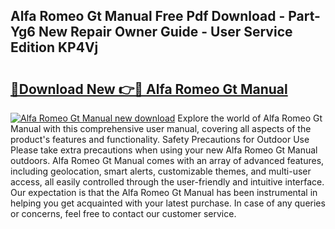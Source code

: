 ## Alfa Romeo Gt Manual Free Pdf Download - Part-Yg6 New Repair Owner Guide - User Service Edition KP4Vj

# <h2><a href="http://cf15337.oget.top/?id=Alfa+Romeo+Gt+Manual">🔗Download New 👉🔴 Alfa Romeo Gt Manual</a></h2>

[![Alfa Romeo Gt Manual new download](https://i.imgur.com/5g1atiW.png)](http://cf15337.oget.top/?id=Alfa+Romeo+Gt+Manual)
Explore the world of Alfa Romeo Gt Manual with this comprehensive user manual, covering all aspects of the product's features and functionality. Safety Precautions for Outdoor Use Please take extra precautions when using your new Alfa Romeo Gt Manual outdoors. Alfa Romeo Gt Manual comes with an array of advanced features, including geolocation, smart alerts, customizable themes, and multi-user access, all easily controlled through the user-friendly and intuitive interface. Our expectation is that the Alfa Romeo Gt Manual has been instrumental in helping you get acquainted with your latest purchase. In case of any queries or concerns, feel free to contact our customer service.

